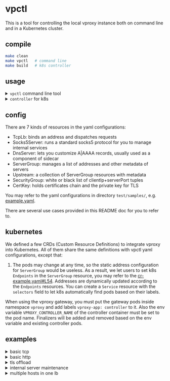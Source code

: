 # vpctl

This is a tool for controlling the local vproxy instance both on command line and in a Kubernetes cluster.

## compile

```bash
make clean
make vpctl   # command line
make build   # k8s controller
```

## usage

<details><summary><code>vpctl</code> command line tool</summary>

```
vpctl apply -f {filename}
vpctl get {type} [{name}] [-o wide|yaml]
vpctl delete -f {filename}
vpctl delete {type} {name}
```

</details>

<details><summary><code>controller</code> for k8s</summary>

<br>

Apply the following yamls:

1. the CRDs of vproxy
2. launch a vproxy instance and controller in namespace `vproxy-system`

```
kubectl apply -f https://raw.githubusercontent.com/vproxy-tools/vpctl/master/misc/crd.yaml
kubectl apply -f https://raw.githubusercontent.com/vproxy-tools/vpctl/master/misc/k8s-vproxy.yaml
```

and you may apply the example resources, which will start several services, and expose them via `TcpLb`, `Socks5Server` and `DnsServer`

```
kubectl apply -f https://raw.githubusercontent.com/vproxy-tools/vpctl/master/misc/cr-example.yaml
```

After the configuration, you may use various ways to access the vproxy gateway:

```shell
# exec into the vpctl container:
kubectl -n vproxy-system exec -it --container=controller `kubectl -n vproxy-system get pod | grep vproxy-gateway | grep Running | awk '{print $1}'` /bin/bash
# inside the container, you can run these commands multiple times:
/vpctl get TcpLb
curl 127.0.0.1
curl -H 'Host: example.com' 127.0.0.1
curl -H 'Host: example2.com' 127.0.0.1
curl -k https://127.0.0.1
curl -k -H 'Host: example.com' https://127.0.0.1
curl -k -H 'Host: example2.com' https://127.0.0.1
dig @127.0.0.1 example.com
dig @127.0.0.1 example2.com

# OR
# expose the pod using nodePort
cat <<EOF | kubectl apply -f -
apiVersion: v1
kind: Service
metadata:
  name: vproxy-gateway-service
  namespace: vproxy-system
spec:
  selector:
    app: vproxy-gateway
  ports:
  - port: 80
    name: http
    protocol: TCP
    nodePort: 30080
  - port: 443
    name: https
    protocol: TCP
    nodePort: 30443
  - port: 1080
    name: socks5
    protocol: TCP
    nodePort: 31080
  - port: 53
    name: dns
    protocol: UDP
    nodePort: 30053
  type: NodePort
EOF
# then you can access these services, e.g.
curl 127.0.0.1:30080
```

Note: You will not be able to access the `Socks5Server manage-socks5` because your ip is not listed in the whitelist of the `SecurityGroup work-area-only`, modify the [cr-example.yaml#94](https://github.com/vproxy-tools/vpctl/blob/master/misc/cr-example.yaml#L94) to allow your ip and re-apply it, then you can use `curl --socks5 'socks5h://xxxxxx' http://example.com` to access your services.

</details>

## config

There are 7 kinds of resources in the yaml configurations:

* TcpLb: binds an address and dispatches requests
* Socks5Server: runs a standard socks5 protocol for you to manage internal services
* DnsServer: lets you customize A|AAAA records, usually used as a component of sidecar
* ServerGroup: manages a list of addresses and other metadata of servers
* Upstream: a collection of ServerGroup resources with metadata
* SecurityGroup: white or black list of clientIp+serverPort tuples
* CertKey: holds certificates chain and the private key for TLS

You may refer to the yaml configurations in directory `test/samples/`, e.g. [example.yaml](https://github.com/vproxy-tools/vpctl/blob/master/test/samples/example.yaml).

There are several use cases provided in this README doc for you to refer to.

## kubernetes

We defined a few CRDs (Custom Resource Definitions) to integrate vproxy into Kubernetes. All of them share the same definitions with vpctl yaml configurations, except that:

1. The pods may change at any time, so the static address configuration for `ServerGroup` would be useless. As a result, we let users to set k8s `Endpoints` in the `ServerGroup` resource, you may refer to the [cr-example.yaml#L54](https://github.com/vproxy-tools/vpctl/blob/master/misc/cr-example.yaml#L54). Addresses are dynamically updated according to the `Endpoints` resources. You can create a `Service` resource with the `selectors` field to let k8s automatically find pods based on their labels.

When using the vproxy gateway, you must put the gateway pods inside namespace `vproxy` and add labels `vproxy-app: controller` to it. Also the env variable `VPROXY_CONTROLLER_NAME` of the controller container must be set to the pod name. Finalizers will be added and removed based on the env variable and existing controller pods.

## examples

<details><summary>basic tcp</summary>

Case: You have two app servers, 10.0.10.1, 10.0.10.2. Proxy incoming connections to these two servers.

```yaml

---
apiVersion: vproxy.io/v1alpha1
kind: TcpLb
metadata:
  name: my-lb
spec:
  address: 0.0.0.0:80
  backend: ups001
  protocol: tcp

---
apiVersion: vproxy.io/v1alpha1
kind: Upstream
metadata:
  name: ups001
spec:
  serverGroups:
    - name: sg001
      weight: 10

---
apiVersion: vproxy.io/v1alpha1
kind: ServerGroup
metadata:
  name: sg001
spec:
  timeout: 1000
  period: 5000
  up: 2
  down: 3
  protocol: tcp
  method: wrr
  servers:
    static:
      - name: svr1
        address: 10.0.10.1:80
        weight: 10
      - name: svr2
        address: 10.0.10.2:80
        weight: 10

```

</details>

<details><summary>basic http</summary>

Case: You have two app servers, 10.0.10.1, 10.0.10.2, both running stateless http apps. Proxy incoming http requests to these two servers, and requests in the same connection should be sent to multiple servers.

> `protocol: http` is used for both http/2 and http/1.x, you may use `h2` or `http/1.x` as well.

```yaml

---
apiVersion: vproxy.io/v1alpha1
kind: TcpLb
metadata:
  name: my-lb
spec:
  address: 0.0.0.0:80
  backend: ups001
  protocol: http

---
apiVersion: vproxy.io/v1alpha1
kind: Upstream
metadata:
  name: ups001
spec:
  serverGroups:
    - name: sg001
      weight: 10

---
apiVersion: vproxy.io/v1alpha1
kind: ServerGroup
metadata:
  name: sg001
spec:
  timeout: 1000
  period: 5000
  up: 2
  down: 3
  protocol: tcp
  method: wrr
  servers:
    static:
      - name: svr1
        address: 10.0.10.1:80
        weight: 10
      - name: svr2
        address: 10.0.10.2:80
        weight: 10

```

</details>

<details><summary>tls offload</summary>

Case: You have two servers (10.0.10.1:80, 10.0.10.2:80) receiving http flow, and want to expose them to the internet using https.

> Choosing protocol `http`, will give `alpn: h2,http/1.1`, if you need `alpn: h2` only, set protocol to `h2`, or if you need `alpn: http/1.1` only, set to `http/1.x`

```yaml

---
apiVersion: vproxy.io/v1alpha1
kind: TcpLb
metadata:
  name: my-lb
spec:
  address: 0.0.0.0:443
  backend: ups001
  protocol: http
  listOfCertKey:
    - cert-xxx.com

---
apiVersion: vproxy.io/v1alpha1
kind: Upstream
metadata:
  name: ups001
spec:
  serverGroups:
    - name: sg001
      weight: 10

---
apiVersion: vproxy.io/v1alpha1
kind: ServerGroup
metadata:
  name: sg001
spec:
  timeout: 1000
  period: 5000
  up: 2
  down: 3
  protocol: tcp
  method: wrr
  servers:
    static:
      - name: svr1
        address: 10.0.10.1:80
        weight: 10
      - name: svr2
        address: 10.0.10.2:80
        weight: 10

---
apiVersion: vproxy.io/v1alpha1
kind: CertKey
metadata:
  name: cert-xxx.com
spec:
  pem:
    certs:
      - |
        -----BEGIN CERTIFICATE-----
        MIIDszCCApugAwIBAgIJAIvTzI2C9kiOMA0GCSqGSIb3DQEBCwUAMGIxCzAJBgNV
        BAYTAkNOMQ8wDQYDVQQIDAZ2cHJveHkxDzANBgNVBAcMBnZwcm94eTEPMA0GA1UE
        CgwGdnByb3h5MQ8wDQYDVQQLDAZ2cHJveHkxDzANBgNVBAMMBnZwcm94eTAeFw0y
        MDAxMjIwNjIyNDZaFw0yMTAxMjEwNjIyNDZaMGsxCzAJBgNVBAYTAkNOMRAwDgYD
        VQQIDAdleGFtcGxlMRAwDgYDVQQHDAdleGFtcGxlMRAwDgYDVQQKDAdleGFtcGxl
        MRAwDgYDVQQLDAdleGFtcGxlMRQwEgYDVQQDDAtleGFtcGxlLmNvbTCCASIwDQYJ
        KoZIhvcNAQEBBQADggEPADCCAQoCggEBAKy68AEc5T73gTX2acGIATG/8/sIpRyu
        1tsWTuB7R32A/qUYaY8NaF6ChrBiKF+eZmMHumkrgj68Haw508YWXj+QwGjtIYay
        iwcG4yNe2ojG+DRhhrAGX8GrNtJLBIgT+Shy6PSxjGV9D9sGGarHIcY87nPUC5Xf
        WMguAw/22/189igmNkAkSSJDASNRKjUuMz46nNsXsLTA+Fs8uFLa/uxCDOSQ7bRY
        4TMnnMFIf70xJoz4O0FyVossgHc1gTwskRS3CGX8MOsDnKrZ1zM5AB5rAs7FXNAO
        j+aO1k6SDWKBLPdQkKugiqh13idUbpa1v9lc7+HLqxzI+u27E2HoODcCAwEAAaNj
        MGEwCQYDVR0TBAIwADALBgNVHQ8EBAMCBeAwRwYDVR0RBEAwPoINKi5leGFtcGxl
        LmNvbYILZXhhbXBsZS5jb22CECouZXhhbXBsZS5jb20uaGuCDmV4YW1wbGUuY29t
        LmhrMA0GCSqGSIb3DQEBCwUAA4IBAQCeWjY5eQCVYjhxUUP75vWnS0ZciRPj+0u8
        HR/UcIlFL0FNNfi1EGN2z0wA+mqHe6nkRfl5FyD/NaUaVspsDOvpCXOtwHNR0izE
        TYHJrLphVtciEC9Ko9nHjN7O/VAAumNvnWt/UJbjZPq3q47FkAhQHRxdiSKstda+
        CU+fK5sT5CKguRK7j7un6u4vZ/cgIBIhrpp7pAhBa+JVW/8Wih7g0K364i4aaU8N
        QgVAU1Pziix3Cbejifu5zl9m9NCImDPV+mJZpZePiH4mrqGIymoxo4tqufl74im1
        RKyce75jojmg+6W0WmQAVrg3WPFNktHE0HSYhT+WLEzlHIHR9yB6
        -----END CERTIFICATE-----
      - |
        -----BEGIN CERTIFICATE-----
        MIIDwjCCAqqgAwIBAgIJANVe3FnIsItZMA0GCSqGSIb3DQEBCwUAMGIxCzAJBgNV
        BAYTAkNOMQ8wDQYDVQQIDAZ2cHJveHkxDzANBgNVBAcMBnZwcm94eTEPMA0GA1UE
        CgwGdnByb3h5MQ8wDQYDVQQLDAZ2cHJveHkxDzANBgNVBAMMBnZwcm94eTAgFw0y
        MDAxMjIwNjIwMDRaGA8yMTE5MTIyOTA2MjAwNFowYjELMAkGA1UEBhMCQ04xDzAN
        BgNVBAgMBnZwcm94eTEPMA0GA1UEBwwGdnByb3h5MQ8wDQYDVQQKDAZ2cHJveHkx
        DzANBgNVBAsMBnZwcm94eTEPMA0GA1UEAwwGdnByb3h5MIIBIjANBgkqhkiG9w0B
        AQEFAAOCAQ8AMIIBCgKCAQEAvxOewUhOqAzb/lRnbjQRBYgohvizlOJg5Julty9o
        /RdHe2qTw0EBouvozN2nYPl8awJKofT/N0UWA2ST0DasS4bS6c/h0dnz+14rFWMN
        ruBSlJvivCrQJZz4y3oMBkixuuSZibQib28mDGfPnOu50H/wsKhBzdNtVGQxDsSP
        fl0Xl4TnxK+sN7IG5as5cg7Gm3J8HJfO3AXyY0jVhKHbFRkUKMVqy3v3aYFtxmro
        ikNaeDv2qhhlmojYA1isRiK/+m2n3SoADQXaeGD0SMvPlblQ7x0EBlksfmQD7/Lu
        MqqItUr9mdIm8acsp9xFyylb66uTjARTVh5eZ7TD2v0XSQIDAQABo3kwdzAdBgNV
        HQ4EFgQUbku+JaaVtvRd9BDACk+FFl2dRqAwHwYDVR0jBBgwFoAUbku+JaaVtvRd
        9BDACk+FFl2dRqAwEgYDVR0TAQH/BAgwBgEB/wIBAzAOBgNVHQ8BAf8EBAMCAQYw
        EQYJYIZIAYb4QgEBBAQDAgEGMA0GCSqGSIb3DQEBCwUAA4IBAQBm9aUh3qf0A+Qj
        Q5LHetjoZOmewaUvRCAfuSnQZx2gOKr+JbOEbXuhoC+/oHxxwT4wVFL9x5Kb34Dk
        Tasn7BQUmtn8mFIQ6ryiuXKkjnzitfVOA3bSd2jvfrYHOpvn4oxvLi01deqpohhP
        LtfsF/gPEujCD5bm6u3s7i7kn5bFZC45b6yg3rcLeI9VSEm97Guza98HxaUrQA2W
        5dGbcerz4xSXaNjbFd7MHBWqy0fh/i82yWSONxPr7RBgo5Gv/usLvZQgUBy9Qd02
        eTB9efAr/JnF1SfqHAP++y35iWvY1kiWL56jSbvftrEBJdRfPhg3UP/8IkHLWi5X
        5oBm53Ci
        -----END CERTIFICATE-----
    key: |
      -----BEGIN PRIVATE KEY-----
      MIIEvgIBADANBgkqhkiG9w0BAQEFAASCBKgwggSkAgEAAoIBAQCsuvABHOU+94E1
      9mnBiAExv/P7CKUcrtbbFk7ge0d9gP6lGGmPDWhegoawYihfnmZjB7ppK4I+vB2s
      OdPGFl4/kMBo7SGGsosHBuMjXtqIxvg0YYawBl/BqzbSSwSIE/kocuj0sYxlfQ/b
      BhmqxyHGPO5z1AuV31jILgMP9tv9fPYoJjZAJEkiQwEjUSo1LjM+OpzbF7C0wPhb
      PLhS2v7sQgzkkO20WOEzJ5zBSH+9MSaM+DtBclaLLIB3NYE8LJEUtwhl/DDrA5yq
      2dczOQAeawLOxVzQDo/mjtZOkg1igSz3UJCroIqodd4nVG6Wtb/ZXO/hy6scyPrt
      uxNh6Dg3AgMBAAECggEAIFd0PtEZP3v6To9P5/O+PYFyfmt09vTpt+XqaO/MR/yS
      MXlrsmRRSXjpHTeT1auEAkDdL3n9DiAM8kV1mJ5xkTdaP4s+/siJbYxllSbahkez
      C6PDI0xeO5YCUsfHFm+e9GrnoYFpB0uuX1U6ExbsBQE9qKRocux55ClxW1jeggzH
      yrCD46OeNw7+y49JOBUoacEG/j3jQAbp8s158u/qhtz7k/uRULFl7xI143PDph1x
      zGOt2NVgOOrql5cMvGNz8DVp827OR+bONwuTBU+7CLynG7y1b2qPNtxVLTu7xKFF
      fbl7n29IkcJ/6586re45uAgGQK/S4otAD8mYa/5boQKBgQDkV/aUZ4vWK+s/JfUs
      rVwlK59bKxOD61HYlvUi/1cZS3Od3lVGKjQ5zccqCHZxKe5VCV4n9ekoiAP9iZlL
      FWYesnt7IMi9bRdmBEbNoMJrqo8zDeMmqNDiDWMNULUiE5IDkLOzfY9ld/NbIAhR
      5+wgnaKXZtZHQcjoXSDNo3iDEQKBgQDBpp9GTK7brSdhovDeGrloCEU/Pbb+1Eds
      gPglLuz9tS2ZCqHEyHGUoY+o/dcFII8HolJopwhlb+OdJDFz76dAQkkGhkvNpL7V
      9R/7I0szPvASa7+zrbKpP/fxGQxcGkb32mtZyqPDwxtljDUNk0Bgfs4jTwAUl6Io
      vZazXMj2xwKBgQCVwQ7JU4OFSbZ16sn5rBSDmDFh1EVvPhSmbJKGilmwECjaP2dD
      pggsZMWazoQHQY26HXOv13o7h8C+NdDgSj94IGwVW3HrsbEnyeQ5lZYMkIZr4E66
      GvsrVcZBhE3W9GjNh8gjDlTOIjXq7H4oYWceGOP6UYp0nzNJGVKbKvutUQKBgCvC
      1ZdzWMh31sBvq/LlIyTpSYzDC4mGuyU/99OfSRsESGufRXNMwK4P3IEZ6+9Srj/R
      ZMIVjQYvRMaMGUjTzX3t/MamrpaoNh/vpux/y0ynWmUvSED4bbllpUgsmuhtX8A+
      8ad27Y8dliFaj9qjfhbQUREVlzUQFysRvO6HdzqdAoGBAI0tlQsM7inOw6oKi/7W
      waammR8wHOXamCHq16y54ZgvibpHuR+XefvVXPoPI153fIJ7nUF9Ib5p2MSRHcAv
      FReuaQoLf3ARwOUgqMyJXFQ3Kc/6R7OzbQeagiLAsfA99ke3DxRQNMtgV2ryHHQy
      xrRx/RmwjWzCqHjobHFQN2ry
      -----END PRIVATE KEY-----


```

</details>

<details><summary>internal server maintenance</summary>

Case: You have several servers and want to access them through ssh, and only allow working area (e.g. 69.0.0.0/8) to log in into the servers. You may use vproxy Socks5Server to expose all servers on one port.

> The server-group and upstream config are emitted, see basic examples.

```yaml

---
apiVersion: vproxy.io/v1alpha1
kind: Socks5Server
metadata:
  name: socks5-001
spec:
  address: 0.0.0.0:1080
  backend: ups001
  securityGroup: work-place

---
apiVersion: vproxy.io/v1alpha1
kind: SecurityGroup
metadata:
  name: work-place
spec:
  defaultRule: deny
  rules:
    - name: city-1
      clientNetwork: 69.0.0.0/8
      protocol: TCP
      serverPortMin: 1080
      serverPortMax: 1080
      rule: allow

```

</details>

<details><summary>multiple hosts in one lb</summary>

Case: You have multiple groups of http servers and each group serving one host (e.g. www.example.com, foo.bar.com). And you want to expose them on one load balancer.

> The LB will choose one cert based on the SNI, otherwise, the first cert will be chosen.  
> Certificate configurations are omitted here, see `tls offload` for more info.

```yaml

---
apiVersion: vproxy.io/v1alpha1
kind: TcpLb
metadata:
  name: tl001
spec:
  address: 0.0.0.0:443
  backend: ups001
  protocol: http
  listOfCertKey:
    - cert-example.com
    - cert-foo.bar.com

---
apiVersion: vproxy.io/v1alpha1
kind: Upstream
metadata:
  name: ups001
spec:
  serverGroups:
    - name: sg-example
      weight: 10
    - name: sg-foo.bar
      weight: 10

---
apiVersion: vproxy.io/v1alpha1
kind: ServerGroup
metadata:
  name: sg-example
  annotations:
    host: example.com
spec:
  timeout: 1000
  period: 5000
  up: 2
  down: 3
  protocol: tcp
  method: wrr
  servers:
    static:
      - name: svr1
        address: 10.0.10.1:8080
        weight: 10
      - name: svr2
        address: 10.0.10.2:8080
        weight: 10

---
apiVersion: vproxy.io/v1alpha1
kind: ServerGroup
metadata:
  name: sg-foo.bar
  annotations:
    host: foo.bar.com
spec:
  timeout: 1000
  period: 5000
  up: 2
  down: 3
  protocol: tcp
  method: wrr
  servers:
    static:
      - name: svr1
        address: 10.0.10.1:8989
        weight: 10
      - name: svr2
        address: 10.0.10.2:8989
        weight: 10

```

</details>
